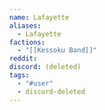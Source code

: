 ```yaml
---
name: Lafayette
aliases:
  - Lafayette
factions:
  - "[[Kessoku Band]]"
reddit: 
discord: (deleted)
tags:
  - "#user"
  - discord-deleted
---
```

